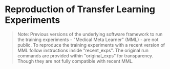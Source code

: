# Reproduction of Transfer Learning Experiments

> Note: Previous versions of the underlying software framework to run the training experiments - "Medical Meta Learner"
> (MML) - are not public. To reproduce the training experiments with a recent version of MML follow instructions inside
> "recent_exps". The original run commands are provided within "original_exps" for transparency. Though they are not
> fully compatible with recent MML.




